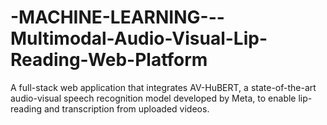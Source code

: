 # -MACHINE-LEARNING---Multimodal-Audio-Visual-Lip-Reading-Web-Platform
A full-stack web application that integrates AV-HuBERT, a state-of-the-art audio-visual speech recognition model developed by Meta, to enable lip-reading and transcription from uploaded videos. 
